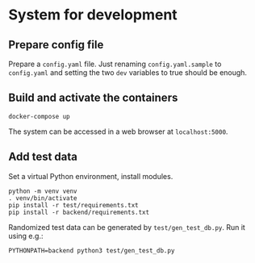 # System for development

## Prepare config file

Prepare a `config.yaml` file. Just renaming `config.yaml.sample` to `config.yaml` and setting the two `dev` variables to true should be enough.

## Build and activate the containers

```
docker-compose up
```

The system can be accessed in a web browser at `localhost:5000`.

## Add test data

Set a virtual Python environment, install modules.
```
python -m venv venv
. venv/bin/activate
pip install -r test/requirements.txt
pip install -r backend/requirements.txt
```

Randomized test data can be generated by `test/gen_test_db.py`. Run it using e.g.:

```
PYTHONPATH=backend python3 test/gen_test_db.py
```
